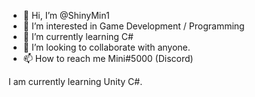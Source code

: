 - 👋 Hi, I’m @ShinyMin1
- 👀 I’m interested in Game Development / Programming
- 🌱 I’m currently learning C#
- 💞️ I’m looking to collaborate with anyone.
- 📫 How to reach me Mini#5000 (Discord)

I am currently learning Unity C#.

<!---
ShinyMin1/ShinyMin1 is a ✨ special ✨ repository because its `README.md` (this file) appears on your GitHub profile.
You can click the Preview link to take a look at your changes.
--->
